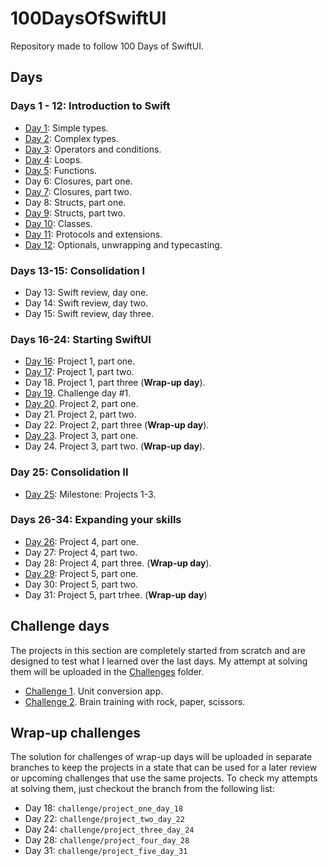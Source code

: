
# 100DaysOfSwiftUI

Repository made to follow 100 Days of SwiftUI.

## Days
### Days 1 - 12: Introduction to Swift

- [Day 1](Introduction/Day01): Simple types.
- [Day 2](Introduction/Day02): Complex types.
- [Day 3](Introduction/Day03): Operators and conditions.
- [Day 4](Introduction/Day04): Loops.
- [Day 5](Introduction/Day05): Functions.
- Day 6: Closures, part one.
- [Day 7](Introduction/Day07): Closures, part two.
- Day 8: Structs, part one.
- [Day 9](Introduction/Day09): Structs, part two.
- [Day 10](Introduction/Day10): Classes.
- [Day 11](Introduction/Day11): Protocols and extensions.
- [Day 12](Introduction/Day12): Optionals, unwrapping and typecasting.

### Days 13-15: Consolidation I

- Day 13: Swift review, day one.
- Day 14: Swift review, day two.
- Day 15: Swift review, day three.

### Days 16-24: Starting SwiftUI

- [Day 16](WeSplit): Project 1, part one.
- [Day 17](WeSplit): Project 1, part two.
- Day 18. Project 1, part three (**Wrap-up day**).
- [Day 19](Challenges/Unit%20Converter). Challenge day #1.
- [Day 20](GuessTheFlag). Project 2, part one.
- Day 21. Project 2, part two.
- Day 22. Project 2, part three (**Wrap-up day**).
- [Day 23](ViewsAndModifiers). Project 3, part one.
- Day 24. Project 3, part two. (**Wrap-up day**).

### Day 25: Consolidation II

- [Day 25](Challenges/Brain%20RPS): Milestone: Projects 1-3.

### Days 26-34: Expanding your skills

- [Day 26](BetterRest): Project 4, part one.
- Day 27: Project 4, part two.
- Day 28: Project 4, part three. (**Wrap-up day**).
- [Day 29](WordScramble): Project 5, part one.
- Day 30: Project 5, part two.
- Day 31: Project 5, part trhee. (**Wrap-up day**)

## Challenge days

The projects in this section are completely started from scratch and are designed to test what I learned over the last days. My attempt at solving them will be uploaded in the [Challenges](Challenges) folder.

- [Challenge 1](Challenges/Unit%20Converter). Unit conversion app.
- [Challenge 2](Challenges/Brain%20RPS). Brain training with rock, paper, scissors.

## Wrap-up challenges

The solution for challenges of wrap-up days will be uploaded in separate branches to keep the projects in a state that can be used for a later review or upcoming challenges that use the same projects. To check my attempts at solving them, just checkout the branch from the following list:

- Day 18: `challenge/project_one_day_18`
- Day 22: `challenge/project_two_day_22`
- Day 24: `challenge/project_three_day_24`
- Day 28: `challenge/project_four_day_28`
- Day 31: `challenge/project_five_day_31`